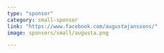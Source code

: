 ```yaml
---
type: "sponsor"
category: small-sponsor
link: "https://www.facebook.com/augustajanssons/"
image: sponsors/small/augusta.png

---
```

